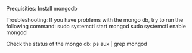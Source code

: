 

Prequisities:
Install mongodb




Troubleshooting:
If you have problems with the mongo db, try to run the following command:
sudo systemctl start mongod
sudo systemctl enable mongod

Check the status of the mongo db:
ps aux | grep mongod